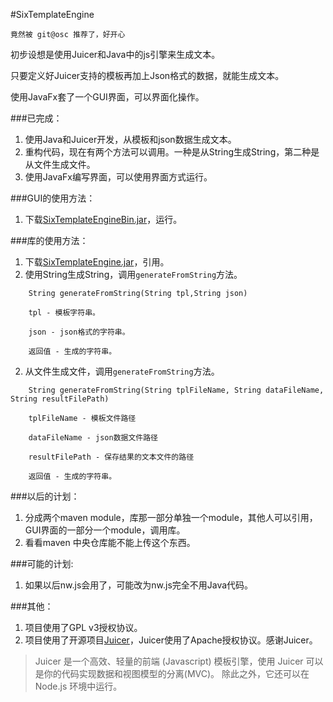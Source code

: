 #SixTemplateEngine

    竟然被 git@osc 推荐了，好开心
    
初步设想是使用Juicer和Java中的js引擎来生成文本。

只要定义好Juicer支持的模板再加上Json格式的数据，就能生成文本。

使用JavaFx套了一个GUI界面，可以界面化操作。

###已完成：
1. 使用Java和Juicer开发，从模板和json数据生成文本。
2. 重构代码，现在有两个方法可以调用。一种是从String生成String，第二种是从文件生成文件。
3. 使用JavaFx编写界面，可以使用界面方式运行。

###GUI的使用方法：
1. 下载[SixTemplateEngineBin.jar][jar]，运行。

###库的使用方法：
1. 下载[SixTemplateEngine.jar][jar]，引用。
1. 使用String生成String，调用`generateFromString`方法。
```
    String generateFromString(String tpl,String json)
    
    tpl - 模板字符串。
    
    json - json格式的字符串。
    
    返回值 - 生成的字符串。
```
2. 从文件生成文件，调用`generateFromString`方法。
```
    String generateFromString(String tplFileName, String dataFileName, String resultFilePath)
    
    tplFileName - 模板文件路径
    
    dataFileName - json数据文件路径
    
    resultFilePath - 保存结果的文本文件的路径
    
    返回值 - 生成的字符串。
```

###以后的计划：
1. 分成两个maven module，库那一部分单独一个module，其他人可以引用，GUI界面的一部分一个module，调用库。
2. 看看maven 中央仓库能不能上传这个东西。


###可能的计划:
1. 如果以后nw.js会用了，可能改为nw.js完全不用Java代码。

###其他：
1. 项目使用了GPL v3授权协议。
1. 项目使用了开源项目[Juicer][Juicer]，Juicer使用了Apache授权协议。感谢Juicer。
>Juicer 是一个高效、轻量的前端 (Javascript) 模板引擎，使用 Juicer 可以是你的代码实现数据和视图模型的分离(MVC)。 除此之外，它还可以在 Node.js 环境中运行。

[Juicer]: http://juicer.name/  "Juicer 官方网站"
[JuicerDoc]: http://juicer.name/docs/docs_zh_cn.html  "Juicer 中文文档"
[jar]: http://git.oschina.net/nianqinianyi/SixTemplateEngine/attach_files  "jar 包下载"